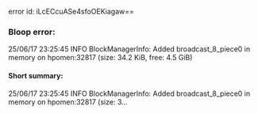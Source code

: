 error id: iLcECcuASe4sfoOEKiagaw==
### Bloop error:

25/06/17 23:25:45 INFO BlockManagerInfo: Added broadcast_8_piece0 in memory on hpomen:32817 (size: 34.2 KiB, free: 4.5 GiB)
#### Short summary: 

25/06/17 23:25:45 INFO BlockManagerInfo: Added broadcast_8_piece0 in memory on hpomen:32817 (size: 3...